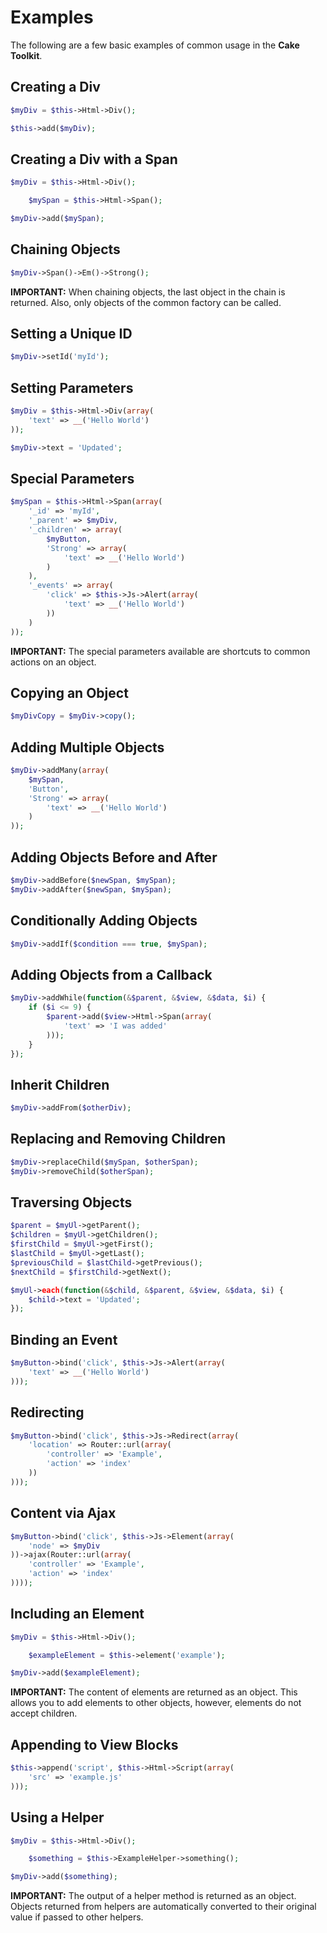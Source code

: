 Examples
========

The following are a few basic examples of common usage in the **Cake Toolkit**.

Creating a Div
--------------

```php
$myDiv = $this->Html->Div();

$this->add($myDiv);
```

Creating a Div with a Span
--------------------------

```php
$myDiv = $this->Html->Div();

	$mySpan = $this->Html->Span();

$myDiv->add($mySpan);
```

Chaining Objects
----------------

```php
$myDiv->Span()->Em()->Strong();
```

**IMPORTANT:** When chaining objects, the last object in the chain is returned. Also, only objects of the common factory can be called.

Setting a Unique ID
-------------------

```php
$myDiv->setId('myId');
```

Setting Parameters
------------------

```php
$myDiv = $this->Html->Div(array(
	'text' => __('Hello World')
));

$myDiv->text = 'Updated';
```

Special Parameters
------------------

```php
$mySpan = $this->Html->Span(array(
	'_id' => 'myId',
	'_parent' => $myDiv,
	'_children' => array(
		$myButton,
		'Strong' => array(
			'text' => __('Hello World')
		)
	),
	'_events' => array(
		'click' => $this->Js->Alert(array(
			'text' => __('Hello World')
		))
	)
));
```

**IMPORTANT:** The special parameters available are shortcuts to common actions on an object.

Copying an Object
-----------------

```php
$myDivCopy = $myDiv->copy();
```

Adding Multiple Objects
-----------------------

```php
$myDiv->addMany(array(
	$mySpan,
	'Button',
	'Strong' => array(
		'text' => __('Hello World')
	)
));
```

Adding Objects Before and After
-------------------------------

```php
$myDiv->addBefore($newSpan, $mySpan);
$myDiv->addAfter($newSpan, $mySpan);
```

Conditionally Adding Objects
----------------------------

```php
$myDiv->addIf($condition === true, $mySpan);
```

Adding Objects from a Callback
------------------------------

```php
$myDiv->addWhile(function(&$parent, &$view, &$data, $i) {
	if ($i <= 9) {
		$parent->add($view->Html->Span(array(
			'text' => 'I was added'
		)));
	}
});
```

Inherit Children
----------------

```php
$myDiv->addFrom($otherDiv);
```

Replacing and Removing Children
-------------------------------

```php
$myDiv->replaceChild($mySpan, $otherSpan);
$myDiv->removeChild($otherSpan);
```

Traversing Objects
------------------

```php
$parent = $myUl->getParent();
$children = $myUl->getChildren();
$firstChild = $myUl->getFirst();
$lastChild = $myUl->getLast();
$previousChild = $lastChild->getPrevious();
$nextChild = $firstChild->getNext();

$myUl->each(function(&$child, &$parent, &$view, &$data, $i) {
	$child->text = 'Updated';
});
```

Binding an Event
----------------

```php
$myButton->bind('click', $this->Js->Alert(array(
	'text' => __('Hello World')
)));
```

Redirecting
-----------

```php
$myButton->bind('click', $this->Js->Redirect(array(
	'location' => Router::url(array(
		'controller' => 'Example',
		'action' => 'index'
	))
)));
```

Content via Ajax
----------------

```php
$myButton->bind('click', $this->Js->Element(array(
	'node' => $myDiv
))->ajax(Router::url(array(
	'controller' => 'Example',
	'action' => 'index'
))));
```

Including an Element
--------------------

```php
$myDiv = $this->Html->Div();

	$exampleElement = $this->element('example');

$myDiv->add($exampleElement);
```

**IMPORTANT:** The content of elements are returned as an object. This allows you to add elements to other objects, however, elements do not accept children.

Appending to View Blocks
------------------------

```php
$this->append('script', $this->Html->Script(array(
	'src' => 'example.js'
)));
```

Using a Helper
--------------

```php
$myDiv = $this->Html->Div();

	$something = $this->ExampleHelper->something();

$myDiv->add($something);
```

**IMPORTANT:** The output of a helper method is returned as an object. Objects returned from helpers are automatically converted to their original value if passed to other helpers.

